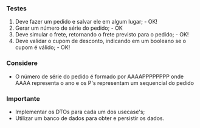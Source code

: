 ### Testes

1. Deve fazer um pedido e salvar ele em algum lugar; - OK!
2. Gerar um número de série do pedido; - OK
3. Deve simular o frete, retornando o frete previsto para o pedido; - OK!
4. Deve validar o cupom de desconto, indicando em um booleano se o cupom é válido; - OK!

### Considere
- O número de série do pedido é formado por AAAAPPPPPPPP onde AAAA representa o ano e os P's representam um sequencial do pedido

### Importante

- Implementar os DTOs para cada um dos usecase's;
- Utilizar um banco de dados para obter e persistir os dados.